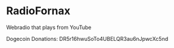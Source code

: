 RadioFornax
===========

Webradio that plays from YouTube

Dogecoin Donations: DR5r16hwuSoTo4UBELQR3au6nJpwcXc5nd
